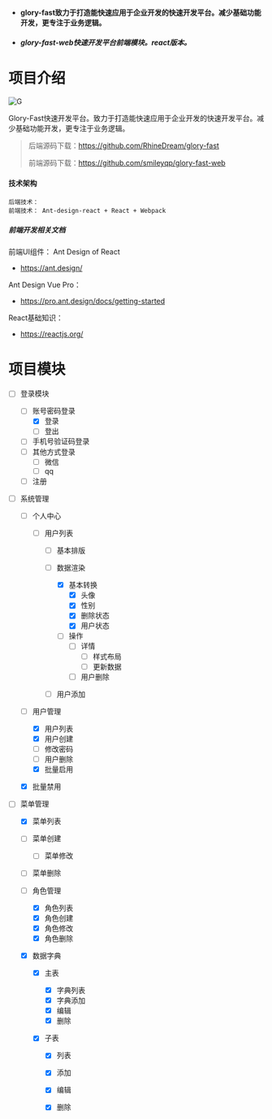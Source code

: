 - #### glory-fast致力于打造能快速应用于企业开发的快速开发平台。减少基础功能开发，更专注于业务逻辑。
- ##### glory-fast-web快速开发平台前端模块。react版本。


# 项目介绍

![G](https://img-blog.csdnimg.cn/20200525161050351.png)





Glory-Fast快速开发平台。致力于打造能快速应用于企业开发的快速开发平台。减少基础功能开发，更专注于业务逻辑。

> 后端源码下载：<https://github.com/RhineDream/glory-fast>
>
> 前端源码下载：<https://github.com/smileyqp/glory-fast-web>

#### 技术架构

```shell
后端技术： 
前端技术： Ant-design-react + React + Webpack 
```

##### 前端开发相关文档

前端UI组件： Ant Design of React

- <https://ant.design/>

Ant Design Vue Pro：

- <https://pro.ant.design/docs/getting-started>

React基础知识：

- <https://reactjs.org/>


# 项目模块

- [ ] 登录模块

  - [ ] 账号密码登录
    - [x] 登录
    - [ ] 登出
  - [ ] 手机号验证码登录
  - [ ] 其他方式登录
    - [ ] 微信
    - [ ] qq

  - [ ] 注册

- [ ] 系统管理

  - [ ] 个人中心

    - [ ] 用户列表

      - [ ] 基本排版

      - [ ] 数据渲染

        - [x] 基本转换
          - [x] 头像
          - [x] 性别
          - [x] 删除状态
          - [x] 用户状态
        - [ ] 操作
          - [ ] 详情
            - [ ] 样式布局
            - [ ] 更新数据
          - [ ] 用户删除

      - [ ] 用户添加

        

  - [ ] 用户管理

    - [x] 用户列表
    - [x] 用户创建
    - [ ] 修改密码
    - [ ] 用户删除
    - [x] 批量启用
  - [x] 批量禁用
  
- [ ] 菜单管理
  
    - [x] 菜单列表
  - [ ] 菜单创建
    - [ ] 菜单修改
  - [ ] 菜单删除
  
  - [ ] 角色管理

    - [x] 角色列表
    - [x] 角色创建
    - [x] 角色修改
    - [x] 角色删除
  
  - [x] 数据字典
    
    - [x] 主表
      
      - [x] 字典列表
      - [x] 字典添加
      - [x] 编辑
      - [x] 删除
      
    - [x] 子表
      
      - [x] 列表
      
      - [x] 添加
      
      - [x] 编辑
      
      - [x] 删除
      
        
      
      